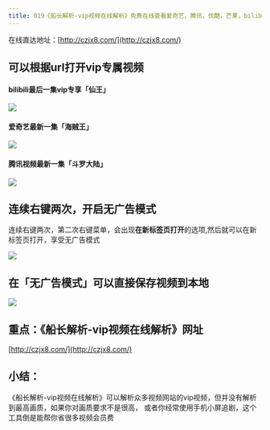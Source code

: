```yaml
---
title: 019《船长解析-vip视频在线解析》免费在线查看爱奇艺，腾讯，优酷，芒果，bilibili  vip视频
---
```



在线直达地址：[http://czjx8.com/](http://czjx8.com/)

## 可以根据url打开vip专属视频


#### bilibili最后一集vip专享「仙王」

![](https://www.v2fy.com/asset/019-vip-movie/0008.gif)

####  爱奇艺最新一集「海贼王」

![](https://www.v2fy.com/asset/019-vip-movie/0006.gif)

#### 腾讯视频最新一集「斗罗大陆」

![](https://www.v2fy.com/asset/019-vip-movie/0002.gif)




## 连续右键两次，开启无广告模式

连续右键两次，第二次右键菜单，会出现**在新标签页打开**的选项,然后就可以在新标签页打开，享受无广告模式

![](https://www.v2fy.com/asset/019-vip-movie/0003.gif)



## 在「无广告模式」可以直接保存视频到本地



![](https://www.v2fy.com/asset/019-vip-movie/0005.gif)



## 重点：《船长解析-vip视频在线解析》网址

[http://czjx8.com/](http://czjx8.com/)





##  小结：

《船长解析-vip视频在线解析》可以解析众多视频网站的vip视频，但并没有解析到最高画质，如果你对画质要求不是很高， 或者你经常使用手机小屏追剧，这个工具倒是能帮你省很多视频会员费

